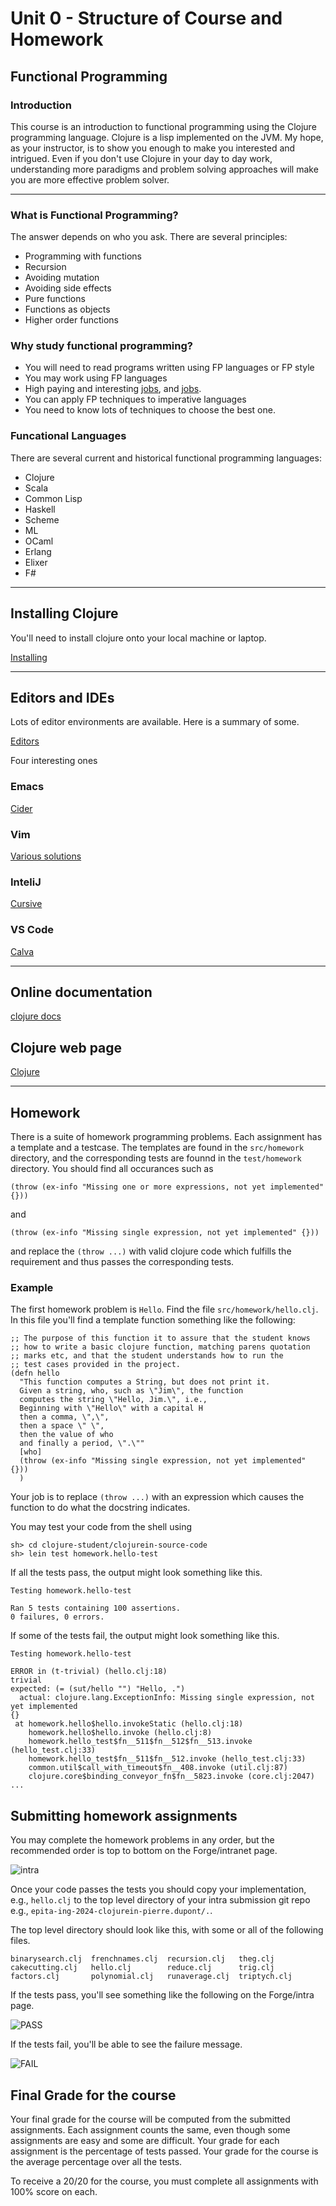# Unit 0 - Structure of Course and Homework

## Functional Programming

### Introduction

This course is an introduction to functional programming using
the Clojure programming language.  Clojure is a lisp implemented
on the JVM.  My hope, as your instructor, is to show you
enough to make you interested and intrigued.  Even if you don't use
Clojure in your day to day work, understanding more paradigms and
problem solving approaches will make you are more effective problem
solver.

---

### What is Functional Programming?

The answer depends on who you ask.  There are several principles:

  - Programming with functions
  - Recursion
  - Avoiding mutation
  - Avoiding side effects
  - Pure functions
  - Functions as objects
  - Higher order functions

### Why study functional programming?

  - You will need to read programs written using FP languages or FP style 
  - You may work using FP languages
  - High paying and interesting [jobs](https://www.devjobsscanner.com/blog/top-10-highest-paid-programming-languages/), and [jobs](https://www.efinancialcareers.fr/en/news/2023/05/clojure-engineer-jobs-best-paid-programming-language).
  - You can apply FP techniques to imperative languages
  - You need to know lots of techniques to choose the best one.

### Funcational Languages

There are several current and historical functional programming languages:

  - Clojure
  - Scala
  - Common Lisp
  - Haskell
  - Scheme
  - ML
  - OCaml
  - Erlang
  - Elixer
  - F#


---


## Installing Clojure

You'll need to install clojure onto your local machine or laptop.

[Installing](https://clojure.org/guides/install_clojure)

---

## Editors and IDEs

Lots of editor environments are available.  Here is a summary of some.

[Editors](https://clojure.org/guides/editors)

Four interesting ones

### Emacs
[Cider](https://cider.mx)

### Vim
[Various solutions](https://endot.org/2023/05/27/vim-clojure-dev-2023/)

### InteliJ
[Cursive](https://cursive-ide.com)

### VS Code
[Calva](https://calva.io)

---

## Online documentation

[clojure docs](https://clojuredocs.org/clojure.core/defn)

## Clojure web page
[Clojure](https://clojure.org)

---

## Homework
There is a suite of homework programming problems.  Each assignment
has a template and a testcase.  The templates are found in the `src/homework` directory,
and the corresponding tests are founnd in the `test/homework` directory.
You should find all occurances such as

	(throw (ex-info "Missing one or more expressions, not yet implemented" {}))


and


	(throw (ex-info "Missing single expression, not yet implemented" {}))


and replace the `(throw ...)` with valid clojure code which fulfills the requirement
and thus passes the corresponding tests.


### Example

The first homework problem is `Hello`.  Find the file `src/homework/hello.clj`.
In this file you'll find a template function something like the following:


    ;; The purpose of this function it to assure that the student knows
    ;; how to write a basic clojure function, matching parens quotation
    ;; marks etc, and that the student understands how to run the
    ;; test cases provided in the project.
    (defn hello
      "This function computes a String, but does not print it.
      Given a string, who, such as \"Jim\", the function
      computes the string \"Hello, Jim.\", i.e.,
      Beginning with \"Hello\" with a capital H
      then a comma, \",\",
      then a space \" \",
      then the value of who
      and finally a period, \".\""
      [who]
      (throw (ex-info "Missing single expression, not yet implemented" {}))
      )


Your job is to replace `(throw ...)` with an expression which causes the
function to do what the docstring indicates.

You may test your code from the shell using

    sh> cd clojure-student/clojurein-source-code
    sh> lein test homework.hello-test


If all the tests pass, the output might look something like this.


    Testing homework.hello-test

    Ran 5 tests containing 100 assertions.
    0 failures, 0 errors.


If some of the tests fail, the output might look something like this.

    Testing homework.hello-test

    ERROR in (t-trivial) (hello.clj:18)
    trivial
    expected: (= (sut/hello "") "Hello, .")
      actual: clojure.lang.ExceptionInfo: Missing single expression, not yet implemented
    {}
     at homework.hello$hello.invokeStatic (hello.clj:18)
        homework.hello$hello.invoke (hello.clj:8)
        homework.hello_test$fn__511$fn__512$fn__513.invoke (hello_test.clj:33)
        homework.hello_test$fn__511$fn__512.invoke (hello_test.clj:33)
        common.util$call_with_timeout$fn__408.invoke (util.clj:87)
        clojure.core$binding_conveyor_fn$fn__5823.invoke (core.clj:2047)
    ...



## Submitting homework assignments

You may complete the homework problems in any order, but the recommended order
is top to bottom on the Forge/intranet page.

![intra](img/intra.png)

Once your code passes the tests you should copy your implementation, e.g., `hello.clj`
to the top level directory of your intra submission git repo e.g., 
`epita-ing-2024-clojurein-pierre.dupont/.`.

The top level directory should look like this, with some or all of the
following files.

    binarysearch.clj  frenchnames.clj  recursion.clj   theg.clj
    cakecutting.clj   hello.clj        reduce.clj      trig.clj
    factors.clj       polynomial.clj   runaverage.clj  triptych.clj


If the tests pass, you'll see something like the following on the Forge/intra page.

![PASS](img/intra-pass.png)

If the tests fail, you'll be able to see the failure message.

![FAIL](img/intra-fail.png)


## Final Grade for the course

Your final grade for the course will be computed from the submitted assignments.
Each assignment counts the same, even though some assignments are easy and some are
difficult.  Your grade for each assignment is the percentage of tests passed.
Your grade for the course is the average percentage over all the tests.

To receive a 20/20 for the course, you must complete all assignments with 100% score 
on each.
